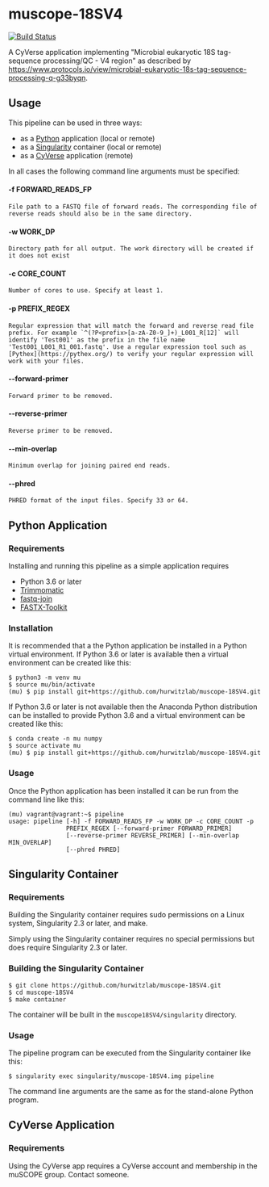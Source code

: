 # muscope-18SV4

[![Build Status](https://travis-ci.org/hurwitzlab/muscope-18SV4.svg?branch=develop)](https://travis-ci.org/hurwitzlab/muscope-18SV4)

A CyVerse application implementing "Microbial eukaryotic 18S tag-sequence processing/QC - V4 region" as described by https://www.protocols.io/view/microbial-eukaryotic-18s-tag-sequence-processing-q-g33byqn.

## Usage

This pipeline can be used in three ways:

  + as a [Python](https://www.python.org/) application (local or remote)
  + as a [Singularity](http://singularity.lbl.gov/) container (local or remote)
  + as a [CyVerse](http://www.cyverse.org/) application (remote)

In all cases the following command line arguments must be specified:

  #### -f FORWARD_READS_FP
    File path to a FASTQ file of forward reads. The corresponding file of reverse reads should also be in the same directory.

  #### -w WORK_DP
    Directory path for all output. The work directory will be created if it does not exist

  #### -c CORE_COUNT
    Number of cores to use. Specify at least 1.

  #### -p PREFIX_REGEX
    Regular expression that will match the forward and reverse read file prefix. For example `^(?P<prefix>[a-zA-Z0-9_]+)_L001_R[12]` will identify 'Test001' as the prefix in the file name 'Test001_L001_R1_001.fastq'. Use a regular expression tool such as [Pythex](https://pythex.org/) to verify your regular expression will work with your files.

  #### --forward-primer
    Forward primer to be removed.
  
  #### --reverse-primer
    Reverse primer to be removed.
  
  #### --min-overlap
    Minimum overlap for joining paired end reads.
    
  #### --phred
    PHRED format of the input files. Specify 33 or 64.

## Python Application

### Requirements

Installing and running this pipeline as a simple application requires

  + Python 3.6 or later
  + [Trimmomatic](http://www.usadellab.org/cms/index.php?page=trimmomatic)
  + [fastq-join](https://expressionanalysis.github.io/ea-utils/)
  + [FASTX-Toolkit](http://hannonlab.cshl.edu/fastx_toolkit/)

### Installation

It is recommended that a the Python application be installed in a Python virtual environment. If Python 3.6 or later is available then a virtual environment can be created like this:

```
$ python3 -m venv mu
$ source mu/bin/activate
(mu) $ pip install git+https://github.com/hurwitzlab/muscope-18SV4.git
```

If Python 3.6 or later is not available then the Anaconda Python distribution can be installed to provide Python 3.6 and a virtual environment can be created like this:

```
$ conda create -n mu numpy
$ source activate mu
(mu) $ pip install git+https://github.com/hurwitzlab/muscope-18SV4.git
```

### Usage

Once the Python application has been installed it can be run from the command line like this:

```
(mu) vagrant@vagrant:~$ pipeline
usage: pipeline [-h] -f FORWARD_READS_FP -w WORK_DP -c CORE_COUNT -p
                PREFIX_REGEX [--forward-primer FORWARD_PRIMER]
                [--reverse-primer REVERSE_PRIMER] [--min-overlap MIN_OVERLAP]
                [--phred PHRED]
```

## Singularity Container

### Requirements

Building the Singularity container requires sudo permissions on a Linux system, Singularity 2.3 or later, and make.

Simply using the Singularity container requires no special permissions but does require Singularity 2.3 or later.

### Building the Singularity Container

```
$ git clone https://github.com/hurwitzlab/muscope-18SV4.git
$ cd muscope-18SV4
$ make container
```

The container will be built in the `muscope18SV4/singularity` directory.

### Usage

The pipeline program can be executed from the Singularity container like this:

```
$ singularity exec singularity/muscope-18SV4.img pipeline
```

The command line arguments are the same as for the stand-alone Python program.


## CyVerse Application

### Requirements

Using the CyVerse app requires a CyVerse account and membership in the muSCOPE
group. Contact someone.

